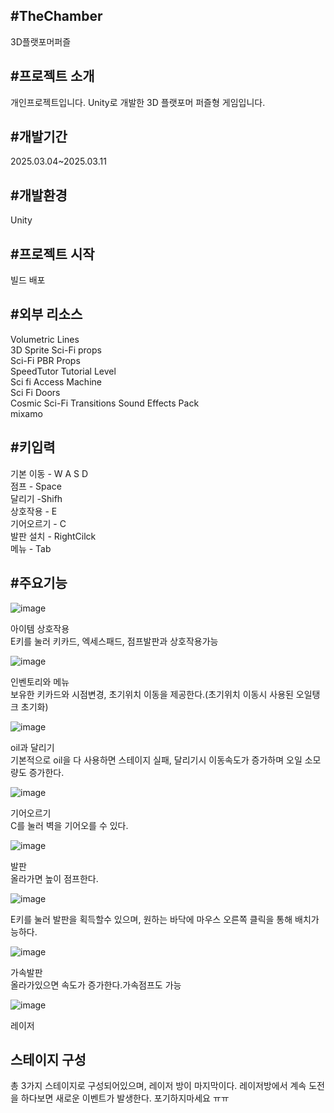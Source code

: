 #TheChamber
----
3D플랫포머퍼즐


#프로젝트 소개
-----------
개인프로젝트입니다. Unity로 개발한 3D 플랫포머 퍼즐형 게임입니다.

#개발기간
----
2025.03.04~2025.03.11

#개발환경
----
Unity

#프로젝트 시작
-----
빌드 배포

#외부 리소스
------
Volumetric Lines  
3D Sprite Sci-Fi props  
Sci-Fi PBR Props  
SpeedTutor Tutorial Level  
Sci fi Access Machine  
Sci Fi Doors  
Cosmic Sci-Fi Transitions Sound Effects Pack  
mixamo

#키입력
----
기본 이동 - W A S D   
점프 - Space  
달리기 -Shifh  
상호작용 - E  
기어오르기 - C  
발판 설치 - RightCilck  
메뉴 - Tab  

#주요기능
----
![image](https://github.com/user-attachments/assets/54518da7-cf43-47c1-8bad-040d5c8f5931)


아이템 상호작용  
E키를 눌러 키카드, 엑세스패드, 점프발판과 상호작용가능

![image](https://github.com/user-attachments/assets/26a54b99-8ea8-4884-bf4b-b623457d5628)

인벤토리와 메뉴  
보유한 키카드와 시점변경, 초기위치 이동을 제공한다.(초기위치 이동시 사용된 오일탱크 초기화)

![image](https://github.com/user-attachments/assets/01f95d52-844c-4472-9d46-c7fd0be56f49)

oil과 달리기  
기본적으로 oil을 다 사용하면 스테이지 실패, 달리기시 이동속도가 증가하며 오일 소모량도 증가한다.

![image](https://github.com/user-attachments/assets/bb00289a-bebe-485b-86de-c0fb79dea34d)

기어오르기  
C를 눌러 벽을 기어오를 수 있다.

![image](https://github.com/user-attachments/assets/b20975d8-9475-4f24-8aa3-8cc320529922)

발판  
올라가면 높이 점프한다.

![image](https://github.com/user-attachments/assets/d46cca70-6321-4193-ad73-7f0f3df73d96)

E키를 눌러 발판을 획득할수 있으며, 원하는 바닥에 마우스 오른쪽 클릭을 통해 배치가능하다.

![image](https://github.com/user-attachments/assets/f80efed9-c412-41ef-980b-e2fc43d61fe8)

가속발판   
올라가있으면 속도가 증가한다.가속점프도 가능

![image](https://github.com/user-attachments/assets/56f52394-ccaf-44fc-b1e6-79b4b795ed6c)

레이저

스테이지 구성
----
총 3가지 스테이지로 구성되어있으며,
레이저 방이 마지막이다.
레이저방에서 계속 도전을 하다보면 새로운 이벤트가 발생한다.
포기하지마세요 ㅠㅠ


